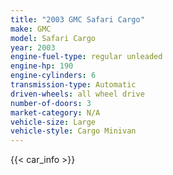 ```yaml
---
title: "2003 GMC Safari Cargo"
make: GMC
model: Safari Cargo
year: 2003
engine-fuel-type: regular unleaded
engine-hp: 190
engine-cylinders: 6
transmission-type: Automatic
driven-wheels: all wheel drive
number-of-doors: 3
market-category: N/A
vehicle-size: Large
vehicle-style: Cargo Minivan
---
```


{{< car_info >}}
